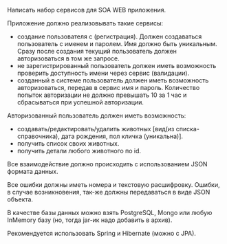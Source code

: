 Написать набор сервисов для SOA WEB приложения.

Приложение должно реализовывать такие сервисы:
* создание пользователя с (регистрация). Должен создаваться пользователь с именем и паролем. Имя должно быть уникальным. Сразу после создания текущий пользователь должен авторизоваться в том же запросе.
* не зарегистрированный пользователь должен иметь возможность проверить доступность имени через сервис (валидации).
* созданный в системе пользователь должен иметь возможность авторизоваться, передав в сервис имя и пароль. Количество попыток авторизации не должно превышать 10 за 1 час и сбрасываться при успешной авторизации.

Авторизованный пользователь должен иметь возможность:
* создавать/редактировать/удалить животных [вид(из списка-справочника), дата рождения, пол кличка (уникальна)].
* получить список своих животных.
* получить детали любого животного по id.

Все взаимодействие должно происходить с использованием JSON формата данных.

Все ошибки должны иметь номера и текстовую расшифровку.
Ошибки, в случае возникновения, так-же должны передаваться в виде JSON объекта.

В качестве базы данных можно взять PostgreSQL, Mongo или любую InMemory базу (но, тогда jar-ик надо добавить в архив).

Рекомендуется использовать Spring и Hibernate (можно с JPA).
